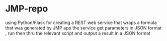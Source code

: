 # JMP-repo
using Python/Flask for creating a  REST web service that wraps a formula that was generated by JMP app
the service get parameters in JSON format , run then thru the relevant script and output a result in a 
JSON format
